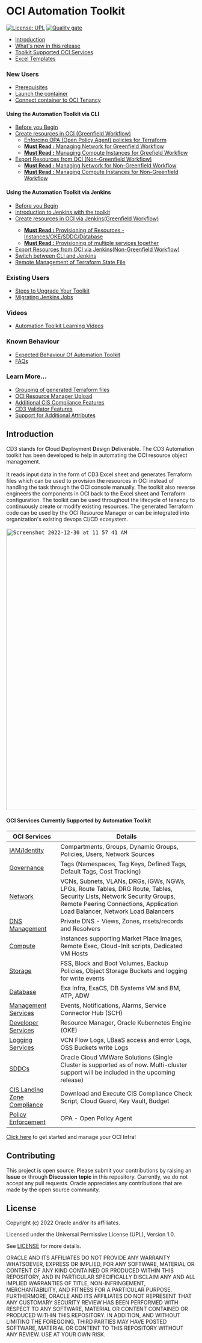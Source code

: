 # OCI Automation Toolkit

[![License: UPL](https://img.shields.io/badge/license-UPL-green)](https://img.shields.io/badge/license-UPL-green) [![Quality gate](https://sonarcloud.io/api/project_badges/quality_gate?project=oracle-devrel_cd3-automation-toolkit)](https://sonarcloud.io/dashboard?id=oracle-devrel_cd3-automation-toolkit)
<ul>
  <li> <a href= "#introduction">Introduction</a></li>
  <li> <a href = "https://github.com/oracle-devrel/cd3-automation-toolkit/releases/tag/v12.1">What's new in this release</a></li>
  <li> <a href = "/cd3_automation_toolkit/documentation/user_guide/learn_more/CD3ExcelTabs.md">Toolkit Supported OCI Services</a></li>
  <li> <a href = "/cd3_automation_toolkit/documentation/user_guide/ExcelTemplates.md">Excel Templates</a></li>  
</ul>

### New Users
<ul>
  <li> <a href = "/cd3_automation_toolkit/documentation/user_guide/prerequisites.md">Prerequisites</a></li>
  <li> <a href = "/cd3_automation_toolkit/documentation/user_guide/Launch_Docker_container.md">Launch the container</a></li>
  <li> <a href = "/cd3_automation_toolkit/documentation/user_guide/Connect_container_to_OCI_Tenancy.md">Connect container to OCI Tenancy</a></li>
</ul>

#### Using the Automation Toolkit via CLI
<ul>
  <li> <a href="/cd3_automation_toolkit/documentation/user_guide/Workflows.md">Before you Begin</a></li>
  <li> <a href="/cd3_automation_toolkit/documentation/user_guide/GreenField.md">Create resources in OCI (Greenfield Workflow)</a>
    <ul>
      <li> <a href="/cd3_automation_toolkit/documentation/user_guide/learn_more/OPAForCompliance.md"</a> Enforcing OPA (Open Policy Agent) policies for Terraform </li>
      <li> <a href="/cd3_automation_toolkit/documentation/user_guide/NetworkingScenariosGF.md"</a><b> Must Read :</b> Managing Network for Greenfield Workflow</li>
      <li> <a href="/cd3_automation_toolkit/documentation/user_guide/ComputeGF.md"</a><b> Must Read :</b> Managing Compute Instances for Greefield Workflow</li>
    </ul>
  </li>
  <li> <a href="/cd3_automation_toolkit/documentation/user_guide/NonGreenField.md">Export Resources from OCI (Non-Greenfield Workflow)</a>
    <ul>
      <li><a href ="/cd3_automation_toolkit/documentation/user_guide/NetworkingScenariosNGF.md"</a><b> Must Read : </b> Managing Network for Non-Greenfield Workflow</a></li>
       <li><a href = "/cd3_automation_toolkit/documentation/user_guide/ComputeNGF.md"</a><b>  Must Read : </b> Managing Compute Instances for Non-Greenfield Workflow </a></li> 
    </ul>
</ul>
        
#### Using the Automation Toolkit via Jenkins
<ul>
  <li> <a href="/cd3_automation_toolkit/documentation/user_guide/Workflows-jenkins.md"</a>Before you Begin</a></li>
  <li> <a href="/cd3_automation_toolkit/documentation/user_guide/Intro-Jenkins.md"</a>Introduction to Jenkins with the toolkit</a></li>
  <li> <a href="/cd3_automation_toolkit/documentation/user_guide/GreenField-Jenkins.md"</a>Create resources in OCI via Jenkins(Greenfield Workflow)</li>
    <ul>
      <li> <a href="/cd3_automation_toolkit/documentation/user_guide/GF-Jenkins.md"</a><b>  Must Read : </b> Provisioning of Resources - Instances/OKE/SDDC/Database </li>
      <li> <a href="/cd3_automation_toolkit/documentation/user_guide/multiple_options_GF-Jenkins.md"</a><b>  Must Read : </b> Provisioning of multiple services together </li>
    </ul>
      <li> <a href="/cd3_automation_toolkit/documentation/user_guide/NonGreenField-Jenkins.md"</a>Export Resources from OCI via Jenkins(Non-Greenfield Workflow) </li>     
  <li> <a href="/cd3_automation_toolkit/documentation/user_guide/cli_jenkins.md">Switch between CLI and Jenkins</a></li>
  <li> <a href="/cd3_automation_toolkit/documentation/user_guide/remote_state.md">Remote Management of Terraform State File</a></li>
 </ul>
 
 ### Existing Users
<ul> 
  <li> <a href = "/cd3_automation_toolkit/documentation/user_guide/Upgrade_Toolkit.md">Steps to Upgrade Your Toolkit</a></li>
  <li> <a href = "/cd3_automation_toolkit/documentation/user_guide/Jobs_Migration.md">Migrating Jenkins Jobs</a></li>
</ul> 

### Videos
<ul>
  <li> <a href = "/cd3_automation_toolkit/documentation/user_guide/LearningVideos.md">Automation Toolkit Learning Videos</a></li>
</ul>

### Known Behaviour
<ul>
  <li> <a href = "/cd3_automation_toolkit/documentation/user_guide/KnownBehaviour.md">Expected Behaviour Of Automation Toolkit</a></li>
   <li> <a href = "/cd3_automation_toolkit/documentation/user_guide/FAQ.md">FAQs</a></li> 
</ul>

### Learn More...
<ul>
   <li> <a href = "/cd3_automation_toolkit/documentation/user_guide/RestructuringOutDirectory.md">Grouping of generated Terraform files</a></li>
   <li> <a href = "/cd3_automation_toolkit/documentation/user_guide/learn_more/ResourceManagerUpload.md">OCI Resource Manager Upload</a></li>
   <li> <a href = "/cd3_automation_toolkit/documentation/user_guide/learn_more/CISFeatures.md">Additional CIS Compliance Features</a></li>
   <li> <a href = "/cd3_automation_toolkit/documentation/user_guide/learn_more/SupportForCD3Validator.md">CD3 Validator Features</a></li>   
   <li> <a href = "/cd3_automation_toolkit/documentation/user_guide/learn_more/SupportforAdditionalAttributes.md">Support for Additional Attributes</a></li>
</ul>
  
## Introduction
CD3 stands for <b>C</b>loud <b>D</b>eployment <b>D</b>esign <b>D</b>eliverable.
The CD3 Automation toolkit has been developed to help in automating the OCI resource object management. 
<br><br>
It reads input data in the form of CD3 Excel sheet and generates Terraform files which can be used to provision the resources in OCI instead of handling the task through the OCI console manually. The toolkit also reverse engineers the components in OCI back to the Excel sheet and Terraform configuration. The toolkit can be used throughout the lifecycle of tenancy to continuously create or modify existing resources. The generated Terraform code can be used by the OCI Resource Manager or can be integrated into organization's existing devops CI/CD ecosystem.
<br><br>
<kbd>
<img width="748" alt="Screenshot 2022-12-30 at 11 57 41 AM" src="https://user-images.githubusercontent.com/111430850/210614513-5d2e97a6-3c1e-4a2b-a793-3a1b6410c856.png">
</kbd>
<br>

#### OCI Services Currently Supported by Automation Toolkit

| OCI Services | Details |
| --------- | ----------- |
| [IAM/Identity](/cd3_automation_toolkit/documentation/user_guide/learn_more/CD3ExcelTabs.md#iamidentity) | Compartments, Groups, Dynamic Groups, Policies, Users, Network Sources |
| [Governance](/cd3_automation_toolkit/documentation/user_guide/learn_more/CD3ExcelTabs.md#governance) | Tags (Namespaces, Tag Keys, Defined Tags, Default Tags, Cost Tracking) |
| [Network](/cd3_automation_toolkit/documentation/user_guide/learn_more/CD3ExcelTabs.md#network) | VCNs, Subnets, VLANs, DRGs, IGWs, NGWs, LPGs, Route Tables, DRG Route, Tables, Security Lists, Network Security Groups, Remote Peering Connections, Application Load Balancer, Network Load Balancers |
| [DNS Management](/cd3_automation_toolkit/documentation/user_guide/learn_more/CD3ExcelTabs.md#private-dns)                                       | Private DNS - Views, Zones, rrsets/records and Resolvers  |
| [Compute](/cd3_automation_toolkit/documentation/user_guide/learn_more/CD3ExcelTabs.md#compute) | Instances supporting Market Place Images, Remote Exec, Cloud-Init scripts, Dedicated VM Hosts |
| [Storage](/cd3_automation_toolkit/documentation/user_guide/learn_more/CD3ExcelTabs.md#storage) | FSS, Block and Boot Volumes, Backup Policies, Object Storage Buckets and logging for write events |
| [Database](/cd3_automation_toolkit/documentation/user_guide/learn_more/CD3ExcelTabs.md#database) | Exa Infra, ExaCS, DB Systems VM and BM, ATP, ADW |
| [Management Services](/cd3_automation_toolkit/documentation/user_guide/learn_more/CD3ExcelTabs.md#management-services) | Events, Notifications, Alarms, Service Connector Hub (SCH) |
| [Developer Services](/cd3_automation_toolkit/documentation/user_guide/learn_more/CD3ExcelTabs.md#developer-services) | Resource Manager, Oracle Kubernetes Engine (OKE) |
| [Logging Services](/cd3_automation_toolkit/documentation/user_guide/learn_more/CD3ExcelTabs.md#logging-Services) | VCN Flow Logs, LBaaS access and error Logs, OSS Buckets write Logs |
| [SDDCs ](/cd3_automation_toolkit/documentation/user_guide/learn_more/CD3ExcelTabs.md#sddcs-tab) | Oracle Cloud VMWare Solutions (Single Cluster is supported as of now. Multi-cluster support will be included in the upcoming release) |
| [CIS Landing Zone Compliance](/cd3_automation_toolkit/documentation/user_guide/learn_more/CISFeatures.md#additional-cis-compliance-features) | Download and Execute CIS Compliance Check Script, Cloud Guard, Key Vault, Budget |
[Policy Enforcement](/cd3_automation_toolkit/documentation/user_guide/learn_more/OPAForCompliance.md) | OPA - Open Policy Agent |


[Click here](/cd3_automation_toolkit/documentation/user_guide/prerequisites.md) to get started and manage your OCI Infra!

## Contributing
This project is open source.  Please submit your contributions by raising an <b>Issue</b> or through <b>Discussion topic</b> in this repository. Currently, we do not accept any pull requests. Oracle appreciates any contributions that are made by the open source community.

## License
Copyright (c) 2022 Oracle and/or its affiliates.

Licensed under the Universal Permissive License (UPL), Version 1.0.

See [LICENSE](LICENSE) for more details.

ORACLE AND ITS AFFILIATES DO NOT PROVIDE ANY WARRANTY WHATSOEVER, EXPRESS OR IMPLIED, FOR ANY SOFTWARE, MATERIAL OR CONTENT OF ANY KIND CONTAINED OR PRODUCED WITHIN THIS REPOSITORY, AND IN PARTICULAR SPECIFICALLY DISCLAIM ANY AND ALL IMPLIED WARRANTIES OF TITLE, NON-INFRINGEMENT, MERCHANTABILITY, AND FITNESS FOR A PARTICULAR PURPOSE.  FURTHERMORE, ORACLE AND ITS AFFILIATES DO NOT REPRESENT THAT ANY CUSTOMARY SECURITY REVIEW HAS BEEN PERFORMED WITH RESPECT TO ANY SOFTWARE, MATERIAL OR CONTENT CONTAINED OR PRODUCED WITHIN THIS REPOSITORY. IN ADDITION, AND WITHOUT LIMITING THE FOREGOING, THIRD PARTIES MAY HAVE POSTED SOFTWARE, MATERIAL OR CONTENT TO THIS REPOSITORY WITHOUT ANY REVIEW. USE AT YOUR OWN RISK.
